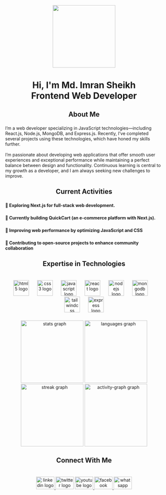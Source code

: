 <div align="center">
  <img height="200" src="https://i.imgflip.com/65efzo.gif"  />
</div>

###

<h1 align="center">Hi,  I'm Md. Imran Sheikh<br>Frontend Web Developer</h1>

###

<h2 align="center">About Me</h2>

###

<p align="left">I’m a web developer specializing in JavaScript technologies—including React.js, Node.js, MongoDB, and Express.js. Recently, I’ve completed several projects using these technologies, which have honed my skills further.<br><br>I’m passionate about developing web applications that offer smooth user experiences and exceptional performance while maintaining a perfect balance between design and functionality. Continuous learning is central to my growth as a developer, and I am always seeking new challenges to improve.</p>

###

<h2 align="center">Current Activities</h2>

###

<h4 align="left">🔹  Exploring Next.js for full-stack web development.</h4>

###

<h4 align="left">🔹 Currently building QuickCart (an e-commerce platform with Next.js).</h4>

###

<h4 align="left">🔹 Improving web performance by optimizing JavaScript and CSS</h4>

###

<h4 align="left">🔹 Contributing to open-source projects to enhance community collaboration</h4>

###

<h2 align="center">Expertise in Technologies</h2>

###

<br clear="both">

<div align="center">
  <img src="https://cdn.jsdelivr.net/gh/devicons/devicon/icons/html5/html5-original.svg" height="50" alt="html5 logo"  />
  <img width="18" />
  <img src="https://cdn.jsdelivr.net/gh/devicons/devicon/icons/css3/css3-original.svg" height="50" alt="css3 logo"  />
  <img width="18" />
  <img src="https://cdn.jsdelivr.net/gh/devicons/devicon/icons/javascript/javascript-original.svg" height="50" alt="javascript logo"  />
  <img width="18" />
  <img src="https://cdn.jsdelivr.net/gh/devicons/devicon/icons/react/react-original.svg" height="50" alt="react logo"  />
  <img width="18" />
  <img src="https://cdn.jsdelivr.net/gh/devicons/devicon/icons/nodejs/nodejs-original.svg" height="50" alt="nodejs logo"  />
  <img width="18" />
  <img src="https://cdn.jsdelivr.net/gh/devicons/devicon/icons/mongodb/mongodb-original.svg" height="50" alt="mongodb logo"  />
  <img width="18" />
  <img src="https://cdn.simpleicons.org/tailwindcss/06B6D4" height="50" alt="tailwindcss logo"  />
  <img width="18" />
  <img src="https://cdn.simpleicons.org/express/000000" height="50" alt="express logo"  />
</div>

###

<div align="center">
  <img src="https://github-readme-stats.vercel.app/api?username=mdimranictiu&hide_title=false&hide_rank=false&show_icons=true&include_all_commits=true&count_private=true&disable_animations=false&theme=github_dark&locale=en&hide_border=false&order=1" height="200" alt="stats graph"  />
  <img src="https://github-readme-stats.vercel.app/api/top-langs?username=mdimranictiu&locale=en&hide_title=false&layout=compact&card_width=320&langs_count=5&theme=github_dark&hide_border=false&order=2" height="200" alt="languages graph"  />
  <img src="https://streak-stats.demolab.com?user=mdimranictiu&locale=en&mode=daily&theme=github_dark&hide_border=false&border_radius=5&order=3" height="200" alt="streak graph"  />
  <img src="https://github-readme-activity-graph.vercel.app/graph?username=mdimranictiu&radius=16&theme=github-dark&area=true&order=5&hide_border=false" height="200" alt="activity-graph graph"  />
</div>

###

<h2 align="center">Connect With Me</h2>

###

<br clear="both">

<div align="center">
  <a href="https://www.linkedin.com/in/md-imran-sheikh-bd/" target="_blank">
    <img src="https://raw.githubusercontent.com/maurodesouza/profile-readme-generator/master/src/assets/icons/social/linkedin/default.svg" width="58" height="40" alt="linkedin logo"  />
  </a>
  <img src="https://raw.githubusercontent.com/maurodesouza/profile-readme-generator/master/src/assets/icons/social/twitter/default.svg" width="58" height="40" alt="twitter logo"  />
  <a href="https://www.youtube.com/@codewithimran5404" target="_blank">
    <img src="https://raw.githubusercontent.com/maurodesouza/profile-readme-generator/master/src/assets/icons/social/youtube/default.svg" width="58" height="40" alt="youtube logo"  />
  </a>
  <a href="https://www.facebook.com/imran.ict.iu/" target="_blank">
    <img src="https://raw.githubusercontent.com/maurodesouza/profile-readme-generator/master/src/assets/icons/social/facebook/default.svg" width="58" height="40" alt="facebook logo"  />
  </a>
  <img src="https://raw.githubusercontent.com/maurodesouza/profile-readme-generator/master/src/assets/icons/social/whatsapp/default.svg" width="58" height="40" alt="whatsapp logo"  />
</div>

###

